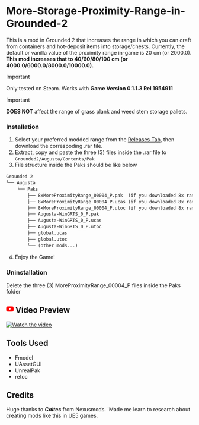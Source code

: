 # More-Storage-Proximity-Range-in-Grounded-2
This is a mod in Grounded 2 that increases the range in which you can craft from containers and hot-deposit items into storage/chests.
Currently, the default or vanilla value of the proximity range in-game is 20 cm (or 2000.0). **This mod increases that to 40/60/80/100 cm (or 4000.0/6000.0/8000.0/10000.0).** 

> [!IMPORTANT]
> Only tested on Steam. Works with **Game Version 0.1.1.3 Rel 1954911**

> [!IMPORTANT]
> **DOES NOT** affect the range of grass plank and weed stem storage pallets.				

### Installation
1. Select your preferred modded range from the [Releases Tab](https://github.com/Fiiel/More-Storage-Proximity-Range-in-Grounded-2/releases/tag/Release), then download the correspoding .rar file.
2. Extract, copy and paste the three (3) files inside the .rar file to `Grounded2/Augusta/Contents/Pak`
3. File structure inside the Paks should be like below

```md
Grounded 2
└── Augusta
    └── Paks
	    ├── 8xMoreProximityRange_00004_P.pak  (if you downloaded 8x range mod)
	    ├── 8xMoreProximityRange_00004_P.ucas (if you downloaded 8x range mod)
	    ├── 8xMoreProximityRange_00004_P.utoc (if you downloaded 8x range mod)
	    ├── Augusta-WinGRTS_0_P.pak
	    ├── Augusta-WinGRTS_0_P.ucas
	    ├── Augusta-WinGRTS_0_P.utoc
	    ├── global.ucas
	    ├── global.utoc
	    └── (other mods...)
```

4. Enjoy the Game!

### Uninstallation
Delete the three (3) MoreProximityRange_00004_P files inside the Paks folder

## <img src="https://raw.githubusercontent.com/CLorant/readme-social-icons/refs/heads/main/medium/filled/youtube.svg" alt="youtube" width="20" height="20"/> Video Preview 
[![Watch the video](https://img.youtube.com/vi/bSR_eucOgYA/0.jpg)](https://www.youtube.com/watch?v=bSR_eucOgYA)

## Tools Used
- Fmodel
- UAssetGUI
- UnrealPak
- retoc

## Credits
Huge thanks to ***Caites*** from Nexusmods. 'Made me learn to research about creating mods like this in UE5 games. 

